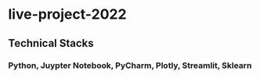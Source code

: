 # live-project-2022
 
## Technical Stacks
### Python, Juypter Notebook, PyCharm, Plotly, Streamlit, Sklearn
